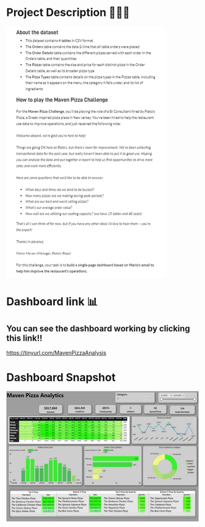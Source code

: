 # Project Description 💁🏻‍♂️
![alt text](https://github.com/tanuj2207/Power-BI-Reports-and-Dashboard/blob/main/Maven%20Pizza%20Analytics/Maven_pizza_analysis.jpg)

# Dashboard link 📊

## You can see the dashboard working by clicking this link!!

https://tinyurl.com/MavenPizzaAnalysis


# Dashboard Snapshot

![alt text](https://github.com/tanuj2207/Power-BI-Reports-and-Dashboard/blob/main/Maven%20Pizza%20Analytics/01.jpg)





